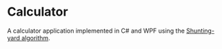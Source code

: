 Calculator
==========
A calculator application implemented in C# and WPF using the [Shunting-yard algorithm](https://en.wikipedia.org/wiki/Shunting-yard_algorithm).
